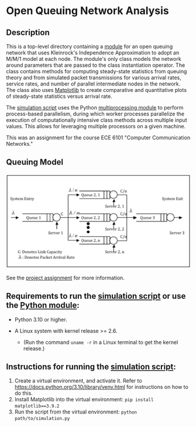 # Open Queuing Network Analysis

## Description

This is a top-level directory containing a [module](network_statistics.py) for
an open queuing network that uses Kleinrock's Independence Approximation to
adopt an M/M/1 model at each node. The module's only class models the network
around parameters that are passed to the class instantiation operator. The class
contains methods for computing steady-state statistics from queuing theory and
from simulated packet transmissions for various arrival rates, service rates,
and number of parallel intermediate nodes in the network. The class also uses
[Matplotlib](https://matplotlib.org) to create comparative and quantitative
plots of steady-state statistics versus arrival rate.

The [simulation script](simulation.py) uses the Python [multiprocessing
module](https://docs.python.org/3.10/library/multiprocessing.html) to perform
process-based parallelism, during which worker processes parallelize the
execution of computationally intensive class methods across multiple input
values. This allows for leveraging multiple processors on a given machine.

This was an assignment for the course ECE 6101 "Computer Communication Networks."

## Queuing Model
![Queuing model](docs/images/queuing_model.png)

See the [project assignment](docs/project.pdf) for more information.

## Requirements to run the [simulation script](simulation.py) or use the [Python module](network_statistics.py):

- Python 3.10 or higher.

- A Linux system with kernel release >= 2.6.
  - (Run the command `uname -r` in a Linux terminal to get the kernel release.)

## Instructions for running the [simulation script](simulation.py):
1. Create a virtual environment, and activate it. Refer to
   https://docs.python.org/3.10/library/venv.html for instructions on how to do
this.
2. Install Matplotlib into the virtual environment: `pip install
matplotlib==3.9.2`
3. Run the script from the virtual environment: `python path/to/simulation.py`
